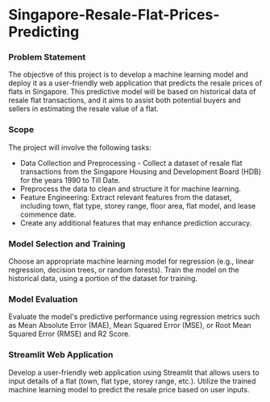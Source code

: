# Singapore-Resale-Flat-Prices-Predicting

### Problem Statement

  The objective of this project is to develop a machine learning model and deploy it as a user-friendly web application that predicts the resale prices of flats in Singapore. This predictive model will be based on historical data of resale flat transactions, and it aims to assist both potential buyers and sellers in estimating the resale value of a flat.

### Scope

  The project will involve the following tasks: 
  
* Data Collection and Preprocessing - Collect a dataset of resale flat transactions from the Singapore Housing and Development Board (HDB) for the years 1990 to Till Date.
* Preprocess the data to clean and structure it for machine learning.
* Feature Engineering: Extract relevant features from the dataset, including town, flat type, storey range, floor area, flat model, and lease commence date.
* Create any additional features that may enhance prediction accuracy.
  
### Model Selection and Training

  Choose an appropriate machine learning model for regression (e.g., linear regression, decision trees, or random forests). Train the model on the historical data, using a portion of the dataset for training.
  
### Model Evaluation

  Evaluate the model's predictive performance using regression metrics such as Mean Absolute Error (MAE), Mean Squared Error (MSE), or Root Mean Squared Error (RMSE) and R2 Score.

### Streamlit Web Application 

  Develop a user-friendly web application using Streamlit that allows users to input details of a flat (town, flat type, storey range, etc.). Utilize the trained machine learning model to predict the resale price based on user inputs. 
